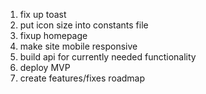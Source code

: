 1. fix up toast
2. put icon size into constants file
3. fixup homepage
4. make site mobile responsive
5. build api for currently needed functionality
6. deploy MVP
7. create features/fixes roadmap
